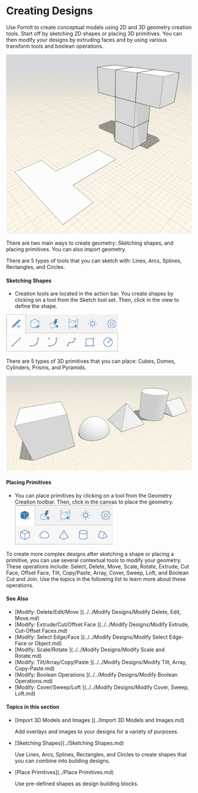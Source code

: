 # Creating Designs
 
Use FormIt to create conceptual models using 2D and 3D geometry creation tools. Start off by sketching 2D shapes or placing 3D primitives. You can then modify your designs by extruding faces and by using various transform tools and boolean operations. 

![](Images/GUID-3E873180-70F5-4CBB-8293-D935A709EA52-low.png)

There are two main ways to create geometry: Sketching shapes, and placing primitives. You can also import geometry.

There are 5 types of tools that you can sketch with: Lines, Arcs, Splines, Rectangles, and Circles.

#### Sketching Shapes

* Creation tools are located in the action bar. You create shapes by clicking on a tool from the Sketch tool set. Then, click in the view to define the shape.

![](Images/GUID-1013F3AF-1F01-47D6-91FC-F9FAF60802EA-low.png)

There are 5 types of 3D primitives that you can place: Cubes, Domes, Cylinders, Prisms, and Pyramids.

![](Images/GUID-D7198AD2-9AC0-49EE-B6D7-3A467D0DCF68-low.png)

#### Placing Primitives

* You can place primitives by clicking on a tool from the Geometry Creation toolbar. Then, click in the canvas to place the geometry.![](Images/GUID-64BB4908-639E-4A56-BA99-7241421CF82F-low.png)

To create more complex designs after sketching a shape or placing a primitive, you can use several contextual tools to modify your geometry. These operations include: Select, Delete, Move, Scale, Rotate, Extrude, Cut Face, Offset Face, Tilt, Copy/Paste, Array, Cover, Sweep, Loft, and Boolean Cut and Join. Use the topics in the following list to learn more about these operations.

#### See Also

* [Modify: Delete/Edit/Move ](../../Modify Designs/Modify Delete, Edit, Move.md)
* [Modify: Extrude/Cut/Offset Face ](../../Modify Designs/Modify Extrude, Cut-Offset Faces.md)
* [Modify: Select Edge/Face ](../../Modify Designs/Modify Select Edge-Face or Object.md)
* [Modify: Scale/Rotate ](../../Modify Designs/Modify Scale and Rotate.md)
* [Modify: Tilt/Array/Copy/Paste ](../../Modify Designs/Modify Tilt, Array, Copy-Paste.md)
* [Modify: Boolean Operations ](../../Modify Designs/Modify Boolean Operations.md)
* [Modify: Cover/Sweep/Loft ](../../Modify Designs/Modify Cover, Sweep, Loft.md)

  

#### Topics in this section

* [Import 3D Models and Images ](../Import 3D Models and Images.md)
    
    Add overlays and images to your designs for a variety of purposes.
* [Sketching Shapes](../Sketching Shapes.md)
    
    Use Lines, Arcs, Splines, Rectangles, and Circles to create shapes that you can combine into building designs.
* [Place Primitives](../Place Primitives.md)
    
    Use pre-defined shapes as design building blocks.

